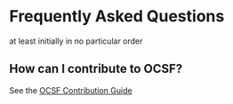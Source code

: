 # Frequently Asked Questions

at least initially in no particular order


##

##

## How can I contribute to OCSF?
See the
[OCSF Contribution Guide](https://github.com/ocsf/ocsf-schema/blob/main/CONTRIBUTING.md)

##

##

##

##

##

##

##

##

##

##

##

##

##

##
